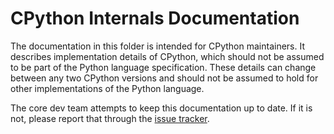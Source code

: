 
# CPython Internals Documentation

The documentation in this folder is intended for CPython maintainers.
It describes implementation details of CPython, which should not be
assumed to be part of the Python language specification. These details
can change between any two CPython versions and should not be assumed
to hold for other implementations of the Python language.

The core dev team attempts to keep this documentation up to date. If
it is not, please report that through the
[issue tracker](https://github.com/python/cpython/issues).

